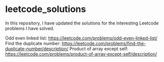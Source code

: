 # leetcode_solutions
In this repository, I have updated the solutions for the interesting Leetcode problems I have solved.

Odd even linked list: https://leetcode.com/problems/odd-even-linked-list/
Find the duplicate number: https://leetcode.com/problems/find-the-duplicate-number/description/
Product of array except self: https://leetcode.com/problems/product-of-array-except-self/description/
